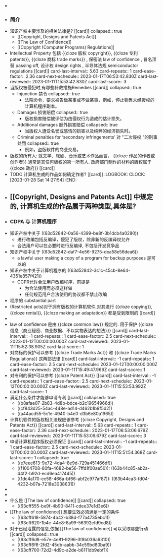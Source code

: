 -
- ### 简介
- 知识产权主要涉及的相关法律是? [[card]]
  collapsed:: true
	- [[Copyright, Designs and Patents Act]]
	- [[The Law of Confidence]]
	- [[Copyright (Computer Programs) Regulations]]
- Intellectual Property 包括  {{cloze 版权 copyright}},  {{cloze 专利 patents}},  {{cloze 商标 trade marks}} , 保密法  law of confidence , 冒名顶替 passing off, 设计权 design rights , 半导体法规 semiconductor regulations [[card]]
  card-last-interval:: 5.63
  card-repeats:: 1
  card-ease-factor:: 2.36
  card-next-schedule:: 2023-01-17T06:53:42.830Z
  card-last-reviewed:: 2023-01-11T15:53:42.830Z
  card-last-score:: 3
- 当版权被侵犯时,有哪些补救措施Remedies [[card]]
  collapsed:: true
	- Injunction 禁令
	  collapsed:: true
		- 法院命令，要求被告做某事或不做某事，例如，停止销售未经授权的计算机程序副本。
	- Damages 损害赔偿
	  collapsed:: true
		- 版权损害赔偿被评估为由侵权行为造成的估计损失。
	- Additional damages 额外损害赔偿
	  collapsed:: true
		- 当版权人遭受名誉或感情的损害以及纯粹的经济损失时。
	- Criminal penalties for ‘secondary infringements’ 对 "二次侵权 "的刑事处罚
	  collapsed:: true
		- 例如，盗版软件的商业交易。
- 版权的所有人: 就文学、戏剧、音乐或艺术作品而言， {{cloze 作品的作者或创作者}} 通常是其任何版权的第一所有人. 政府部门制作的材料的版权属于 {{cloze 政府}} [[card]]
- TODO 计算机生成的作品如何确定作者? [[card]]
  :LOGBOOK:
  CLOCK: [2023-01-28 Sat 14:27:54]
  :END:
- [[Copyright, Designs and Patents Act]] 中规定的, 计算机生成的作品属于两种类型,具体是?
	-
- ### CDPA 与 计算机程序
- 知识产权中关于 ((63d52842-0a56-4399-be8f-3b1dcb4a0280))
	- 进行改编包括反编译，侵犯了版权，除非新的反编译权允许
	- 合法用户可以在必要时进行反编译, 不包括开发竞争品
- 知识产权中关于 ((63d52842-daf7-4e56-9275-dea58e56dea6))
	- a lawful user making a copy of a program for backup purposes 是可以的
- 知识产权中关于计算机程序的 ((63d52842-3c1c-45cb-8e64-4351e857f421))
	- CCPR允许合法用户改编程序，前提是
		- 为合法使用而必须这样做
		- 任何规范用户合法使用的协议都不禁止改编
- 程序的 substantial part
- (Restricted acts)对于拥有版权的计算机软件,对其进行  {{cloze copying}}, {{cloze  rental}},  {{cloze making an adaptation}}  都是受到限制的 [[card]]
-
- law of confidence 是由  {{cloze common law}} 规定的. 用于保护 {{cloze 信息（商业秘密、商业数据、不以实物表达的想法）}} [[card]]
  card-last-interval:: -1
  card-repeats:: 1
  card-ease-factor:: 2.5
  card-next-schedule:: 2023-01-12T00:00:00.000Z
  card-last-reviewed:: 2023-01-11T15:52:38.905Z
  card-last-score:: 1
- 对商标的保护可以参考  {{cloze Trade Marks Act}}   和   {{cloze Trade Marks Regulations}} 这两部法律 [[card]]
  card-last-interval:: -1
  card-repeats:: 1
  card-ease-factor:: 2.5
  card-next-schedule:: 2023-01-12T00:00:00.000Z
  card-last-reviewed:: 2023-01-11T15:49:47.966Z
  card-last-score:: 1
- 对专利的保护可以参考 {{cloze  Patent Act}} [[card]]
  card-last-interval:: -1
  card-repeats:: 1
  card-ease-factor:: 2.5
  card-next-schedule:: 2023-01-12T00:00:00.000Z
  card-last-reviewed:: 2023-01-11T15:53:53.992Z
  card-last-score:: 1
- 满足什么条件才能够申请专利 [[card]]
  collapsed:: true
	- ((b8afae07-2b83-4d8b-bdce-b2c19654966d))
	- ((cf843d25-54ac-448e-ad14-d462b1b9f5d2))
	- ((a44acd55-5c1e-4940-b4e0-d3b6e80a1965))
- 计算机软件的版权相关法规应该参考 {{cloze Copyright, Designs and Patents Act}} [[card]]
  card-last-interval:: 5.63
  card-repeats:: 1
  card-ease-factor:: 2.36
  card-next-schedule:: 2023-01-17T06:53:06.679Z
  card-last-reviewed:: 2023-01-11T15:53:06.679Z
  card-last-score:: 3
- 申请计算机程序版权必须保证 [[card]]
  card-last-interval:: -1
  card-repeats:: 1
  card-ease-factor:: 2.5
  card-next-schedule:: 2023-01-12T00:00:00.000Z
  card-last-reviewed:: 2023-01-11T15:51:54.368Z
  card-last-score:: 1
  collapsed:: true
	- ((e7eee613-9e72-4da4-8e9d-729a451466df))
	- ((f1004708-80fa-4682-be56-7ffd1f00ae50)): ((63b44c85-ab2a-44f2-b92d-ecd6ea417445))
	- ((1dc4a170-ec58-466a-bf66-abf2c977af87)): ((63b44ca3-fd04-4232-b07a-7218e3038631))
-
-
- 什么是 [[The law of confidence]] [[card]]
  collapsed:: true
	- ((63cff555-be9f-4b90-8411-cdee37e1d3e6))
- [[The law of confidence]] 想要生效必须满足一定的条件
	- ((63cff618-5874-4b42-b38d-f77a4735ebc1))
	- ((63cff620-1b4c-44c8-8a99-56392efd9cd8))
- 对于已经泄露的信息,依据 [[The law of confidence]] 可以采取哪些行动 [[card]]
  collapsed:: true
	- ((63cff6d8-e57e-4e81-9296-3f8b036a6310))
	- ((63cff6f6-2fd2-45db-aabb-34c59bd60ba9))
	- ((63cff700-72d2-4d9c-a2de-b6111db9ebf1))